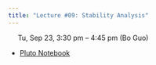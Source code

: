 ```yaml
---
title: "Lecture #09: Stability Analysis"
---
```


&nbsp;&nbsp;&nbsp;&nbsp;&nbsp;Tu, Sep 23, 3:30 pm – 4:45 pm (Bo Guo)

- [Pluto Notebook](../assets/pluto_notebooks/Lec9_stability_analysis.html)
